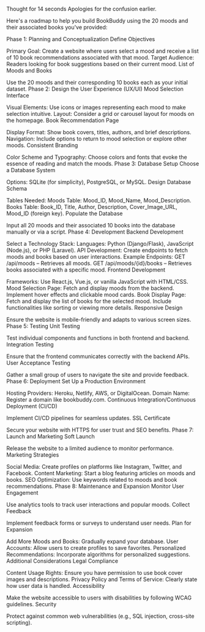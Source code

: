 

Thought for 14 seconds
Apologies for the confusion earlier.

Here's a roadmap to help you build BookBuddy using the 20 moods and their associated books you've provided:

Phase 1: Planning and Conceptualization
Define Objectives

Primary Goal: Create a website where users select a mood and receive a list of 10 book recommendations associated with that mood.
Target Audience: Readers looking for book suggestions based on their current mood.
List of Moods and Books

Use the 20 moods and their corresponding 10 books each as your initial dataset.
Phase 2: Design the User Experience (UX/UI)
Mood Selection Interface

Visual Elements: Use icons or images representing each mood to make selection intuitive.
Layout: Consider a grid or carousel layout for moods on the homepage.
Book Recommendation Page

Display Format: Show book covers, titles, authors, and brief descriptions.
Navigation: Include options to return to mood selection or explore other moods.
Consistent Branding

Color Scheme and Typography: Choose colors and fonts that evoke the essence of reading and match the moods.
Phase 3: Database Setup
Choose a Database System

Options: SQLite (for simplicity), PostgreSQL, or MySQL.
Design Database Schema

Tables Needed:
Moods Table: Mood_ID, Mood_Name, Mood_Description.
Books Table: Book_ID, Title, Author, Description, Cover_Image_URL, Mood_ID (foreign key).
Populate the Database

Input all 20 moods and their associated 10 books into the database manually or via a script.
Phase 4: Development
Backend Development

Select a Technology Stack:
Languages: Python (Django/Flask), JavaScript (Node.js), or PHP (Laravel).
API Development:
Create endpoints to fetch moods and books based on user interactions.
Example Endpoints:
GET /api/moods – Retrieves all moods.
GET /api/moods/{id}/books – Retrieves books associated with a specific mood.
Frontend Development

Frameworks: Use React.js, Vue.js, or vanilla JavaScript with HTML/CSS.
Mood Selection Page:
Fetch and display moods from the backend.
Implement hover effects and clickable mood cards.
Book Display Page:
Fetch and display the list of books for the selected mood.
Include functionalities like sorting or viewing more details.
Responsive Design

Ensure the website is mobile-friendly and adapts to various screen sizes.
Phase 5: Testing
Unit Testing

Test individual components and functions in both frontend and backend.
Integration Testing

Ensure that the frontend communicates correctly with the backend APIs.
User Acceptance Testing

Gather a small group of users to navigate the site and provide feedback.
Phase 6: Deployment
Set Up a Production Environment

Hosting Providers: Heroku, Netlify, AWS, or DigitalOcean.
Domain Name: Register a domain like bookbuddy.com.
Continuous Integration/Continuous Deployment (CI/CD)

Implement CI/CD pipelines for seamless updates.
SSL Certificate

Secure your website with HTTPS for user trust and SEO benefits.
Phase 7: Launch and Marketing
Soft Launch

Release the website to a limited audience to monitor performance.
Marketing Strategies

Social Media: Create profiles on platforms like Instagram, Twitter, and Facebook.
Content Marketing: Start a blog featuring articles on moods and books.
SEO Optimization: Use keywords related to moods and book recommendations.
Phase 8: Maintenance and Expansion
Monitor User Engagement

Use analytics tools to track user interactions and popular moods.
Collect Feedback

Implement feedback forms or surveys to understand user needs.
Plan for Expansion

Add More Moods and Books: Gradually expand your database.
User Accounts: Allow users to create profiles to save favorites.
Personalized Recommendations: Incorporate algorithms for personalized suggestions.
Additional Considerations
Legal Compliance

Content Usage Rights: Ensure you have permission to use book cover images and descriptions.
Privacy Policy and Terms of Service: Clearly state how user data is handled.
Accessibility

Make the website accessible to users with disabilities by following WCAG guidelines.
Security

Protect against common web vulnerabilities (e.g., SQL injection, cross-site scripting).